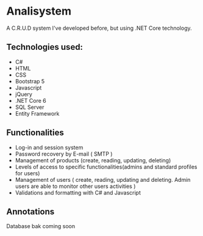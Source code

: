 # Analisystem
A C.R.U.D system I've developed before, but using .NET Core technology.
## Technologies used:

- C#
- HTML
- CSS
- Bootstrap 5
- Javascript
- jQuery
- .NET Core 6
- SQL Server
- Entity Framework

## Functionalities

- Log-in and session system
- Password recovery by E-mail ( SMTP )
- Management of products (create, reading, updating, deleting)
- Levels of access to specific functionalities(admins and standard profiles for users)
- Management of users ( create, reading, updating and deleting. Admin users are able to monitor other users activities )
- Validations and formatting with C# and Javascript



## Annotations

Database bak coming soon
